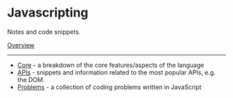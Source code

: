 # Javascripting

Notes and code snippets.

[Overview](overview)

---

- [Core](core) - a breakdown of the core features/aspects of the language
- [APIs](APIs) - snippets and information related to the most popular APIs, e.g. the DOM.
- [Problems](problems) - a collection of coding problems written in JavaScript
